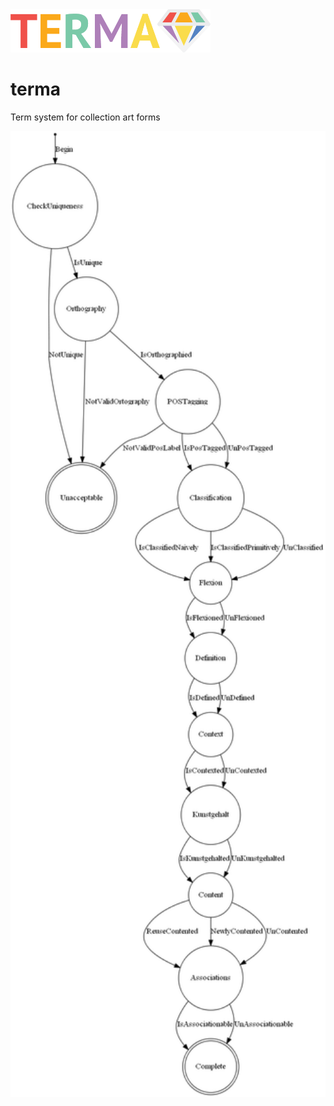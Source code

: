 <img src="logo.png?raw=true" width="320">

# terma
Term system for collection art forms

<img src="fsm.png?raw=true" width="600">
